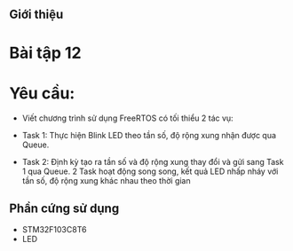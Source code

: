 ## Giới thiệu
# Bài tập 12

# Yêu cầu:
- Viết chương trình sử dụng FreeRTOS có tối thiểu 2 tác vụ:

- Task 1: Thực hiện Blink LED theo tần số, độ rộng xung nhận được qua Queue.
- Task 2: Định kỳ tạo ra tần số và độ rộng xung thay đổi và gửi sang Task 1 qua Queue. 2 Task hoạt động song song, kết quả LED nhấp nháy với tần số, độ rộng xung khác nhau theo thời gian
## Phần cứng sử dụng
- STM32F103C8T6
- LED
